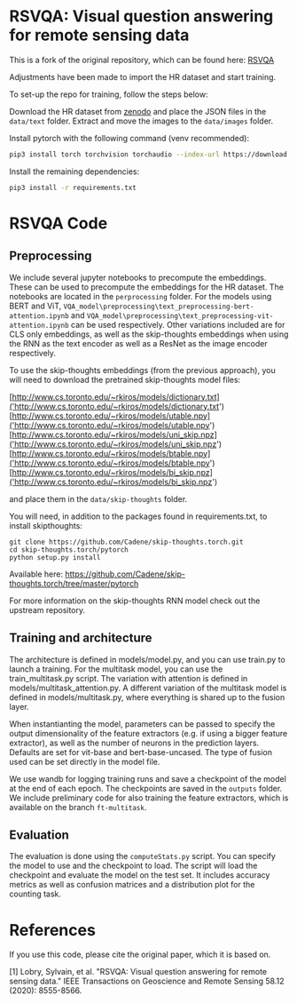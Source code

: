 # RSVQA: Visual question answering for remote sensing data

This is a fork of the original repository, which can be found here: [RSVQA](https://github.com/syvlo/RSVQA)

Adjustments have been made to import the HR dataset and start training.

To set-up the repo for training, follow the steps below:

Download the HR dataset from [zenodo](https://zenodo.org/record/6344367) and place the JSON files in the `data/text` folder.
Extract and move the images to the `data/images` folder.

Install pytorch with the following command (venv recommended):

```bash
pip3 install torch torchvision torchaudio --index-url https://download.pytorch.org/whl/cu121 # or cu118
```

Install the remaining dependencies:

```bash
pip3 install -r requirements.txt
```
    

# RSVQA Code

## Preprocessing
We include several jupyter notebooks to precompute the embeddings. These can be used to precompute the embeddings for the HR dataset. The notebooks are located in the `perprocessing` folder. For the models using BERT and ViT, `VQA_model\preprocessing\text_preprocessing-bert-attention.ipynb` and `VQA_model\preprocessing\text_preprocessing-vit-attention.ipynb` can be used respectively. Other variations included are for CLS only embeddings, as well as the skip-thoughts embeddings when using the RNN as the text encoder as well as a ResNet as the image encoder respectively.

To use the skip-thoughts embeddings (from the previous approach), you will need to download the pretrained skip-thoughts model files:

[http://www.cs.toronto.edu/~rkiros/models/dictionary.txt]('http://www.cs.toronto.edu/~rkiros/models/dictionary.txt')
[http://www.cs.toronto.edu/~rkiros/models/utable.npy]('http://www.cs.toronto.edu/~rkiros/models/utable.npy')
[http://www.cs.toronto.edu/~rkiros/models/uni_skip.npz]('http://www.cs.toronto.edu/~rkiros/models/uni_skip.npz')
[http://www.cs.toronto.edu/~rkiros/models/btable.npy]('http://www.cs.toronto.edu/~rkiros/models/btable.npy')
[http://www.cs.toronto.edu/~rkiros/models/bi_skip.npz]('http://www.cs.toronto.edu/~rkiros/models/bi_skip.npz')

and place them in the `data/skip-thoughts` folder.

You will need, in addition to the packages found in requirements.txt, to install skipthoughts:

    git clone https://github.com/Cadene/skip-thoughts.torch.git
    cd skip-thoughts.torch/pytorch
    python setup.py install

Available here:
https://github.com/Cadene/skip-thoughts.torch/tree/master/pytorch

For more information on the skip-thoughts RNN model check out the upstream repository.

## Training and architecture
The architecture is defined in models/model.py, and you can use train.py to launch a training.
For the multitask model, you can use the train_multitask.py script. The variation with attention is defined in models/multitask_attention.py.
A different variation of the multitask model is defined in models/multitask.py, where everything is shared up to the fusion layer.

When instantianting the model, parameters can be passed to specify the output dimensionality of the feature extractors (e.g. if using a bigger feature extractor), as well as the number of neurons in the prediction layers. Defaults are set for vit-base and bert-base-uncased. The type of fusion used can be set directly in the model file.

We use wandb for logging training runs and save a checkpoint of the model at the end of each epoch. The checkpoints are saved in the `outputs` folder.
We include preliminary code for also training the feature extractors, which is available on the branch `ft-multitask`.

## Evaluation

The evaluation is done using the `computeStats.py` script. You can specify the model to use and the checkpoint to load. The script will load the checkpoint and evaluate the model on the test set. It includes accuracy metrics as well as confusion matrices and a distribution plot for the counting task.


# References
If you use this code, please cite the original paper, which it is based on.

[1] Lobry, Sylvain, et al. "RSVQA: Visual question answering for remote sensing data." IEEE Transactions on Geoscience and Remote Sensing 58.12 (2020): 8555-8566.